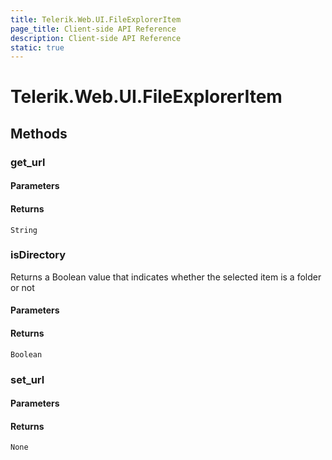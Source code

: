 ```yaml
---
title: Telerik.Web.UI.FileExplorerItem
page_title: Client-side API Reference
description: Client-side API Reference
static: true
---
```


# Telerik.Web.UI.FileExplorerItem  

## Methods

### get_url

#### Parameters

#### Returns

`String` 

### isDirectory

Returns a Boolean value that indicates whether the selected item is a folder or not

#### Parameters

#### Returns

`Boolean` 

### set_url

#### Parameters

#### Returns

`None`

 



